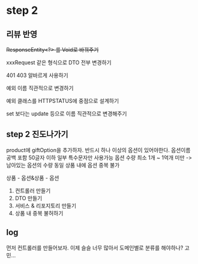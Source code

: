 # step 2

## 리뷰 반영

~~ResponseEntity<?> 를 Void로 바꿔주기~~

xxxRequest 같은 형식으로 DTO 전부 변경하기

401 403 알바르게 사용하기

예외 이름 직관적으로 변경하기

예외 클래스를 HTTPSTATUS에 중점으로 설계하기

set 보다는 update 등으로 이름 직관적으로 변경해주기

## step 2 진도나가기

product에 giftOption을 추가하자.
반드시 하나 이상의 옵션이 있어야한다.
옵션이름 공백 포함 50글자 이하
일부 특수문자만 사용가능
옵션 수량 최소 1개 ~ 1억개 미만 -> 남아있는 옵션의 수량
동일 상품 내에 옵션 중복 불가

상품 - 옵션&상품 - 옵션

1. 컨트롤러 만들기
2. DTO 만들기
3. 서비스 & 리포지토리 만들기
4. 상품 내 중복 불허하기

## log

먼저 컨트롤러를 만들어보자.
이제 슬슬 너무 많아서 도메인별로 분류를 해야하나? 고민...

